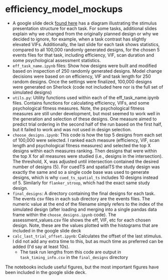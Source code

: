 # efficiency_model_mockups

* A google slide deck [found here](https://docs.google.com/presentation/d/15qc8DHQ_8VCVIX6gASrjQIuLV7KIRNbVxNnqPzLIUC8/edit?usp=sharing) has a diagram illustrating the stimulus presentation structure for each task.  For some tasks, additional slides explain why we changed from the originally planned design or why we decided to ignore, for example, when a task contrast has slightly elevated VIFs.  Additionally, the last slide for each task shows statistics, compared to all 100,000 randomly generated designs, for the chosen 5 events files for that task, including efficiency, VIF, scan duration and some psychological assessment statistics.  
* `eff_task_name.ipynb` files: Show how designs were built and modified based on inspection of 250 randomly generated designs.  Model change decisions were based on on efficiency, VIF and task length for 250 random designs.  Once the settings were finalized, 100,000 designs were generated on Sherlock (code not included here nor is the full set of simulated designs)
* `utils.py`: Utility functions used within each of the eff_task_name.ipynb files.  Contains functions for calculating efficiency, VIFs, and some psychological fitness measures.  Note, the psychological fitness measures are still under development, but most seemed to work well in the generation and selection of these designs.  One measure aimed to predict trial ordering in the second half of the run based on the first half, but it failed to work and was not used in design selection.
* `choose_designs.ipynb`: This code is how the top 5 designs from each set of 100,000 were selected.  I ranked each measure (efficiency, VIF, scan length and psychological fitness measures) and selected the top X designs within each measures ranking.  Then designs that were within the top X for all measures were studied (i.e., designs in the intersection). The threshold, X, was adjusted until intersection contained the desired number of designs (5).  For cuedTS and spatialTS the study design was exactly the same and so a single code base was used to generate designs, which is why `cued_ts_spatial_ts` includes 10 designs instead of 5.  Similarly for `flanker_stroop`, which had the exact same study design.
* `final_designs`:  A directory containing the final designs for each task.  The events csv files in each sub directory are the events files.  The numeric value at the end of the filename simply refers to the index of the simulated design (after loading and merging into a single pandas data frame within the `choose_designs.ipynb` code).  The assessment_values.csv file shows the eff, VIF, etc for each chosen design.  Note, these are the values plotted with the histograms that are included in the google slide deck
* `calc_last_trial_offset.ipynb`: Calculates the offset of the last stimulus.  I did not add any extra time to this, but as much time as preferred can be added (I'd say at least 10s).  
    * The task run lengths from this code are output in `task_timing_info.csv` in the `final_designs` directory

The notebooks include useful figures, but the most important figures have been included in the google slide deck.